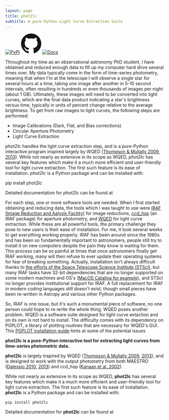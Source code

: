 ```yaml
---
layout: page
title: phot2lc
subtitle: A pure-Python Light Curve Extraction Suite
---
```

[![PyPI](https://img.shields.io/pypi/v/phot2lc.svg)](https://pypi.org/project/phot2lc/)      [![Github Link](img/GitHub-Mark-64px.png)](https://github.com/zvanderbosch/phot2lc)      [![Docs](https://readthedocs.org/projects/phot2lc/badge/?version=latest)](https://phot2lc.readthedocs.io/en/latest/?badge=latest)


Throughout my time as an observational astronomy PhD student, I have obtained and reduced enough data to fill up my computer hard drive several times over. My data typically come in the form of time-series photometry, meaning that when I'm at the telescope I will observe a single star for several hours at a time, taking one image after another in 5-10 second intervals, often resulting in hundreds or even thousands of images per night (about 1 GB). Ultimately, these images will need to be converted into light curves, which are the final data product indicating a star's brightness versus time, typically in units of percent change relative to the average brightness. To get from raw images to light curves, the following steps are performed:

* Image Calibrations (Dark, Flat, and Bias corrections)
* Circular Aperture Photometry
* Light Curve Extraction

*phot2lc* handles the light curve extraction step, and is a pure-Python interactive program inspired largely by WQED ([Thompson & Mullally 2009](https://ui.adsabs.harvard.edu/abs/2009JPhCS.172a2081T/abstract), [2013](https://ui.adsabs.harvard.edu/abs/2013ascl.soft04004T/abstract)). While not nearly as extensive in its scope as WQED, *phot2lc* has several key features which make it a much more efficient and user-friendly tool for light curve extraction. The first such feature is its ease of installation. *phot2lc* is a Python package and can be installed with:

pip install phot2lc

Detailed documentation for *phot2lc* can be found at 

For each step, one or more software tools are needed. When I first started obtaining and reducing data, the tools which I was taught to use were [IRAF (Image Reduction and Aalysis Facility)](https://iraf.net/) for image reductions, [*ccd_hsp*](https://ui.adsabs.harvard.edu/abs/2002A%26A...389..896K/abstract) (an IRAF package) for aperture photometry, and [WQED](https://ui.adsabs.harvard.edu/abs/2009JPhCS.172a2081T/abstract) for light curve extraction. While these are all powerful tools, the primary challenge they pose to new users is their ease of installation. For me, it took several weeks to get everything working properly. IRAF has been around since the 1980s and has been so fundamentally important to astronomers, people still try to install it on new computers despite the pain they know is waiting for them. This process can be so painful at times that once astronomers finally get IRAF working, many will then refuse to ever update their operating systems for fear of breaking something. Actually, installation isn't always difficult thanks to [the efforts of the Space Telescope Science Institute (STScI)](https://astroconda.readthedocs.io/en/latest/installation.html), but many IRAF tasks have 32-bit dependencies that are no longer supported on some modern machines and OS's ([MacOS Catalina for example](https://medium.com/@krisastern/installing-iraf-pyraf-on-mac-with-linux-vm-767fb99ec757)), and STScI no longer provides institutional support for IRAF. A full replacement for IRAF in modern coding languages still doesn't exist, though small pieces have been re-written in Astropy and various other Python packages.

So, IRAF is one issue, but it's such a monumental piece of software, no one person could hope to re-write the whole thing. WQED poses another problem. WQED is a software suite designed for light curve extaction and on its own is not hard to install. The difficulty comes with its dependency on PGPLOT, a library of plotting routines that are necessary for WQED's GUI. This [PGPLOT installation guide](http://mingus.as.arizona.edu/~bjw/software/pgplot_fix.html) hints at some of the potential issues

**phot2lc is a pure-Python interactive tool for extracting light curves from time-series photometric data.** 

**phot2lc** is largely inspired by WQED ([Thompson & Mullally 2009](https://ui.adsabs.harvard.edu/abs/2009JPhCS.172a2081T/abstract), [2013](https://ui.adsabs.harvard.edu/abs/2013ascl.soft04004T/abstract)), and is designed to work with the output photometry from both MAESTRO ([Dalessio 2010](https://ui.adsabs.harvard.edu/abs/2010AAS...21545209D/abstract), [2013](https://ui.adsabs.harvard.edu/abs/2013PhDT.......170D/abstract)) and ccd_hsp ([Kanaan et al. 2002](https://ui.adsabs.harvard.edu/abs/2002A%26A...389..896K/abstract)).

While not nearly as extensive in its scope as WQED, **phot2lc** has several key features which make it a much more efficient and user-friendly tool for light curve extraction. The first such feature is its ease of installation. **phot2lc** is a Python package and can be installed with:

    pip install phot2lc

Detailed documentation for **phot2lc** can be found at 
